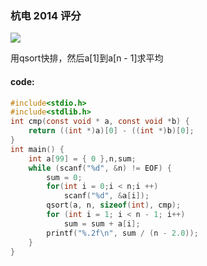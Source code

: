 ### 杭电 2014 评分

![](https://wcowboy-1258563652.cos.ap-chengdu.myqcloud.com/img/2014%20%E8%AF%84%E5%88%86.png)

用qsort快排，然后a[1]到a[n - 1]求平均

#### code:

```c
#include<stdio.h>
#include<stdlib.h>
int cmp(const void * a, const void *b) {
	return ((int *)a)[0] - ((int *)b)[0];
}
int main() {
	int a[99] = { 0 },n,sum;
	while (scanf("%d", &n) != EOF) {
		sum = 0;
		for(int i = 0;i < n;i ++)
			scanf("%d", &a[i]);
		qsort(a, n, sizeof(int), cmp);
		for (int i = 1; i < n - 1; i++)
			sum = sum + a[i];
		printf("%.2f\n", sum / (n - 2.0));
	}
}
```

